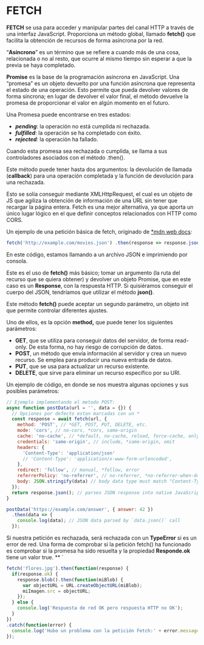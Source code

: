 #  **FETCH**  

**FETCH** se usa para acceder y manipular partes del canal HTTP a través de una interfaz JavaScript. Proporciona un método global, llamado **fetch()** que facilita la obtención de recursos de forma asíncrona por la red.

 “**Asíncrono**” es un término que se refiere a cuando más de una cosa, relacionada o no al resto, que ocurre al mismo tiempo sin esperar a que la previa se haya completado. 

 **Promise** es la base de la programación asíncrona en JavaScript. Una “promesa” es un objeto devuelto por una función asíncrona que representa el estado de una operación. Esto permite que pueda devolver valores de forma síncrona; en lugar de devolver el valor final, el método devuelve la promesa de proporcionar el valor en algún momento en el futuro. 

Una Promesa puede encontrarse en tres estados:
 -  ***pending***: la operación no está cumplida ni rechazada.
-  ***fulfilled**:* la operación se ha completado con éxito. 
- ***rejected**:* la operación ha fallado. 

Cuando esta promesa sea rechazada o cumplida, se llama a sus controladores asociados con el método .then(). 

Este método puede tener hasta dos argumentos: la devolución de llamada (**callback**) para una operación completada y la función de devolución para una rechazada.

Esto se solía conseguir mediante XMLHttpRequest, el cual es un objeto de JS que agiliza la obtención de información de una URL sin tener que recargar la página entera. Fetch es una mejor alternativa, ya que aporta un único lugar lógico en el que definir conceptos relacionados con HTTP como CORS. 

Un ejemplo de una petición básica de fetch, originado de 
[*mdn web docs](https://developer.mozilla.org/es/docs/Web/API/Fetch_API/Using_Fetch)*:* 
```javascript
fetch('http://example.com/movies.json') .then(response => response.json()) .then(data => console.log(data)); 
```
En este código, estamos llamando a un archivo JSON e imprimiendo por consola. 

Este es el uso de **fetch()** más básico; tomar un argumento (la ruta del recurso que se quiera obtener) y devolver un objeto Promise, que en este caso es un **Response**, con la respuesta HTTP. Si quisiéramos conseguir el cuerpo del JSON, tendríamos que utilizar el método **json()**.

 Este método **fetch()** puede aceptar un segundo parámetro, un objeto init que permite controlar diferentes ajustes. 

Uno de ellos, es la opción **method,** que puede tener los siguientes parámetros: 
-  **GET**, que se utiliza para conseguir datos del servidor, de forma read-only. De esta forma, no hay riesgo de corrupción de datos.
-   **POST**, un método que envía información al servidor y crea un nuevo recurso. Se emplea para producir una nueva entrada de datos.
-   **PUT**, que se usa para actualizar un recurso existente. 
-  **DELETE**, que sirve para eliminar un recurso específico por su URI. 

Un ejemplo de código, en donde se nos muestra algunas opciones y sus posibles parámetros: 
```javascript
// Ejemplo implementando el metodo POST:
async function postData(url = '', data = {}) {
  // Opciones por defecto estan marcadas con un *
  const response = await fetch(url, {
    method: 'POST', // *GET, POST, PUT, DELETE, etc.
    mode: 'cors', // no-cors, *cors, same-origin
    cache: 'no-cache', // *default, no-cache, reload, force-cache, only-if-cached
    credentials: 'same-origin', // include, *same-origin, omit
    headers: {
      'Content-Type': 'application/json'
      // 'Content-Type': 'application/x-www-form-urlencoded',
    },
    redirect: 'follow', // manual, *follow, error
    referrerPolicy: 'no-referrer', // no-referrer, *no-referrer-when-downgrade, origin, origin-when-cross-origin, same-origin, strict-origin, strict-origin-when-cross-origin, unsafe-url
    body: JSON.stringify(data) // body data type must match "Content-Type" header
  });
  return response.json(); // parses JSON response into native JavaScript objects
}

postData('https://example.com/answer', { answer: 42 })
  .then(data => {
    console.log(data); // JSON data parsed by `data.json()` call
  });
```
 Si nuestra petición es rechazada, será rechazada con un **TypeError** si es un error de red. Una forma de comprobar si la petición fetch() ha funcionado es comprobar si la promesa ha sido resuelta y la propiedad **Responde.ok** tiene un valor true. ** ` 
```javascript
fetch('flores.jpg').then(function(response) {
  if(response.ok) {
    response.blob().then(function(miBlob) {
      var objectURL = URL.createObjectURL(miBlob);
      miImagen.src = objectURL;
    });
  } else {
    console.log('Respuesta de red OK pero respuesta HTTP no OK');
  }
})
.catch(function(error) {
  console.log('Hubo un problema con la petición Fetch:' + error.message);
});

```
